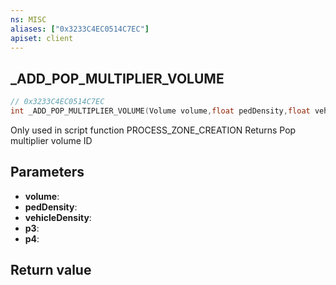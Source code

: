 ```yaml
---
ns: MISC
aliases: ["0x3233C4EC0514C7EC"]
apiset: client
---
```

## _ADD_POP_MULTIPLIER_VOLUME

```c
// 0x3233C4EC0514C7EC
int _ADD_POP_MULTIPLIER_VOLUME(Volume volume,float pedDensity,float vehicleDensity,BOOL p3,BOOL p4);
```

Only used in script function PROCESS_ZONE_CREATION
Returns Pop multiplier volume ID

## Parameters
* **volume**:
* **pedDensity**:
* **vehicleDensity**:
* **p3**:
* **p4**:

## Return value

